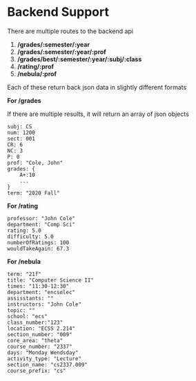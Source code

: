 # Backend Support
There are multiple routes to the backend api

1) **/grades/:semester/:year**
2) **/grades/:semester/:year/:prof**
3) **/grades/best/:semester/:year/:subj/:class**
4) **/rating/:prof**
5) **/nebula/:prof**

Each of these return back json data in slightly different formats

**For /grades**

If there are multiple results, it will return an array of json objects
```
subj: CS
num: 1200
sect: 001
CR: 6
NC: 3
P: 0
prof: "Cole, John"
grades: {
    A+:10
    ...
}
term: "2020 Fall"
```

**For /rating**

```
professor: "John Cole"
department: "Comp Sci"
rating: 5.0
difficulty: 5.0
numberOfRatings: 100
wouldTakeAgain: 67.3
```

**For /nebula**

```
term: "21f"
title: "Computer Science II"
times: "11:30-12:30"
department: "encselec"
assisstants: ""
instructors: "John Cole"
topic: ""
school: "ecs"
class_number:"123"
location: "ECSS 2.214"
section_number: "009"
core_area: "theta"
course_number: "2337"
days: "Monday Wendsday"
activity_type: "Lecture"
section_name: "cs2337.009"
course_prefix: "cs"
```